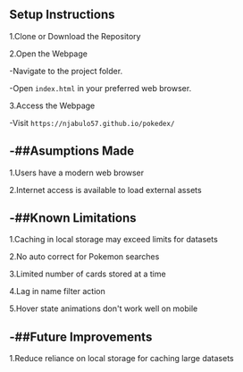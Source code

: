 ## Setup Instructions

1.Clone or Download the Repository

2.Open the Webpage

-Navigate to the project folder.

-Open `index.html` in your preferred web browser.

3.Access the Webpage

-Visit `https://njabulo57.github.io/pokedex/`



-##Asumptions Made
-
1.Users have a modern web browser

2.Internet access is available to load external assets


-##Known Limitations
-
1.Caching in local storage may exceed limits for datasets

2.No auto correct for Pokemon searches

3.Limited number of cards stored at a time

4.Lag in name filter action

5.Hover state animations don't work well on mobile


-##Future Improvements
-
1.Reduce reliance on local storage for caching large datasets


